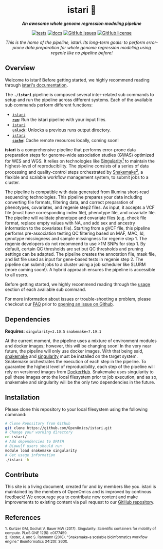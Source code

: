 <div align="center">

  <h1>istari 🔬</h1>

  **_An awesome whole genome regression modeling pipeline_**

  [![tests](https://github.com/OpenOmics/istari/workflows/tests/badge.svg)](https://github.com/OpenOmics/istari/actions/workflows/main.yaml) [![docs](https://github.com/OpenOmics/istari/workflows/docs/badge.svg)](https://github.com/OpenOmics/istari/actions/workflows/docs.yml) [![GitHub issues](https://img.shields.io/github/issues/OpenOmics/istari?color=brightgreen)](https://github.com/OpenOmics/istari/issues)  [![GitHub license](https://img.shields.io/github/license/OpenOmics/istari)](https://github.com/OpenOmics/istari/blob/main/LICENSE)

  <i>
    This is the home of the pipeline, istari. Its long-term goals: to perform error-prone data preparation for whole genome regression modeling using regenie like no pipeline before!
  </i>
</div>

## Overview
Welcome to istari! Before getting started, we highly recommend reading through [istari's documentation](https://openomics.github.io/istari/).

The **`./istari`** pipeline is composed several inter-related sub commands to setup and run the pipeline across different systems. Each of the available sub commands perform different functions:

 * [<code>istari <b>run</b></code>](https://openomics.github.io/istari/usage/run/): Run the istari pipeline with your input files.
 * [<code>istari <b>unlock</b></code>](https://openomics.github.io/istari/usage/unlock/): Unlocks a previous runs output directory.
 * [<code>istari <b>cache</b></code>](https://openomics.github.io/istari/usage/cache/): Cache remote resources locally, coming soon!

**istari** is a comprehensive pipeline that performs error-prone data preparation steps for genome-wide association studies (GWAS) optimized for WES and WGS. It relies on technologies like [Singularity<sup>1</sup>](https://singularity.lbl.gov/) to maintain the highest-level of reproducibility. The pipeline consists of a series of data processing and quality-control steps orchestrated by [Snakemake<sup>2</sup>](https://snakemake.readthedocs.io/en/stable/), a flexible and scalable workflow management system, to submit jobs to a cluster.

The pipeline is compatible with data generated from Illumina short-read sequencing technologies. This pipeline prepares your data including converting file formats, filtering data, and correct preparation of phenotypes, covariates, and regenie step2 files. As input, it accepts a VCF file (must have corresponding index file), phenotype file, and covariate file. The pipeline will validate phenotype and covariate files (e.g. check file format, replace empty values with NA, and add sex and ancestry information to the covariates file). Starting from a gVCF file, this pipeline performs pre-association testing QC filtering based on MAF, MAC, ld, genotype missingness and sample missingness for regenie step 1. The regenie developers do not recommend to use >1M SNPs for step 1.  By default, certain QC thresholds are set but QC thresholds and pruning settings can be adapted.  The pipeline creates the annotation file, mask file, and list file used as input for gene-based tests in regenie step 2.  The pipeline can submit jobs to a cluster using a job scheduler like SLURM (more coming soon!). A hybrid approach ensures the pipeline is accessible to all users.

Before getting started, we highly recommend reading through the [usage](https://openomics.github.io/istari/usage/run/) section of each available sub command.

For more information about issues or trouble-shooting a problem, please checkout our [FAQ](https://openomics.github.io/istari/faq/questions/) prior to [opening an issue on Github](https://github.com/OpenOmics/istari/issues).

## Dependencies
**Requires:** `singularity=3.10.5`  `snakemake=7.19.1`

At the current moment, the pipeline uses a mixture of environment modules and docker images; however, this will be changing soon! In the very near future, the pipeline will only use docker images. With that being said, [snakemake](https://snakemake.readthedocs.io/en/stable/getting_started/installation.html) and [singularity](https://singularity.lbl.gov/all-releases) must be installed on the target system. Snakemake orchestrates the execution of each step in the pipeline. To guarantee the highest level of reproducibility, each step of the pipeline will rely on versioned images from [DockerHub](https://hub.docker.com/orgs/nciccbr/repositories). Snakemake uses singularity to pull these images onto the local filesystem prior to job execution, and as so, snakemake and singularity will be the only two dependencies in the future.

## Installation
Please clone this repository to your local filesystem using the following command:
```bash
# Clone Repository from Github
git clone https://github.com/OpenOmics/istari.git
# Change your working directory
cd istari/
# Add dependencies to $PATH
# Biowulf users should run
module load snakemake singularity
# Get usage information
./istari -h
```

## Contribute
This site is a living document, created for and by members like you. istari is maintained by the members of OpenOmics and is improved by continous feedback! We encourage you to contribute new content and make improvements to existing content via pull request to our [GitHub repository](https://github.com/OpenOmics/istari).

## References
<sup>**1.**  Kurtzer GM, Sochat V, Bauer MW (2017). Singularity: Scientific containers for mobility of compute. PLoS ONE 12(5): e0177459.</sup>  
<sup>**2.**  Koster, J. and S. Rahmann (2018). "Snakemake-a scalable bioinformatics workflow engine." Bioinformatics 34(20): 3600.</sup>  
